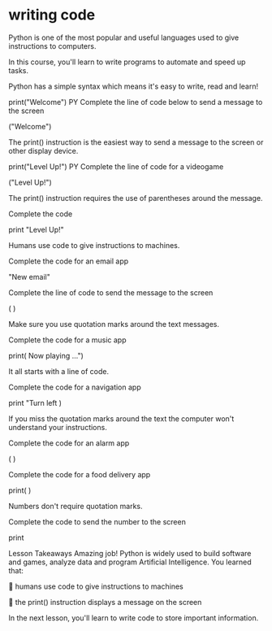 # writing code
Python is one of the most popular and useful languages used to give instructions to computers.

In this course, you'll learn to write programs to automate and speed up tasks.

Python has a simple syntax which means it's easy to write, read and learn!


print("Welcome")
PY
Complete the line of code below to send a message to the screen

("Welcome")

The print() instruction is the easiest way to send a message to the screen or other display device.


print("Level Up!")
PY
Complete the line of code for a videogame

("Level Up!")



The print() instruction requires the use of parentheses around the message.

Complete the code

print
"Level Up!"



Humans use code to give instructions to machines.

Complete the code for an email app

"New email"


Complete the line of code to send the message to the screen

(
)


Make sure you use quotation marks around the text messages.

Complete the code for a music app

print(
Now playing …")


It all starts with a line of code.

Complete the code for a navigation app

print
"Turn left
)


If you miss the quotation marks around the text the computer won't understand your instructions.

Complete the code for an alarm app

(
)


Complete the code for a food delivery app

print(
)


Numbers don't require quotation marks.

Complete the code to send the number to the screen

print


Lesson Takeaways
Amazing job! Python is widely used to build software and games, analyze data and program Artificial Intelligence. You learned that:

 

🌟 humans use code to give instructions to machines

🌟 the print() instruction displays a message on the screen

In the next lesson, you'll learn to write code to store important information.